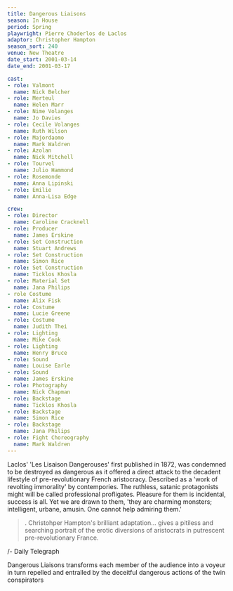 ```yaml
---
title: Dangerous Liaisons
season: In House
period: Spring
playwright: Pierre Choderlos de Laclos
adaptor: Christopher Hampton
season_sort: 240
venue: New Theatre
date_start: 2001-03-14
date_end: 2001-03-17

cast:
- role: Valmont
  name: Nick Belcher
- role: Merteul
  name: Helen Marr
- role: Nime Volanges
  name: Jo Davies
- role: Cecile Volanges
  name: Ruth Wilson
- role: Majordaomo
  name: Mark Waldren
- role: Azolan
  name: Nick Mitchell
- role: Tourvel
  name: Julio Hammond
- role: Rosemonde
  name: Anna Lipinski
- role: Emilie
  name: Anna-Lisa Edge

crew:
- role: Director
  name: Caroline Cracknell
- role: Producer
  name: James Erskine
- role: Set Construction
  name: Stuart Andrews
- role: Set Construction
  name: Simon Rice
- role: Set Construction
  name: Ticklos Khosla
- role: Material Set
  name: Jana Philips
- role Costume
  name: Alix Fisk
- role: Costume
  name: Lucie Greene
- role: Costume
  name: Judith Thei
- role: Lighting
  name: Mike Cook
- role: Lighting
  name: Henry Bruce
- role: Sound
  name: Louise Earle
- role: Sound
  name: James Erskine
- role: Photography
  name: Nick Chapman
- role: Backstage
  name: Ticklos Khosla
- role: Backstage
  name: Simon Rice
- role: Backstage
  name: Jana Philips
- role: Fight Choreography
  name: Mark Waldren
---
```


Laclos' 'Les Lisaison Dangerouses' first published in 1872, was condemned to be destroyed as dangerous as it offered a direct attack to the decadent lifestyle of pre-revolutionary French aristocracy. Described as a 'work of revolting immorality' by contempories. The ruthless, satanic protagonists might will be called professional profligates. Pleasure for them is incidental, success is all. Yet we are drawn to them, 'they are charming monsters; intelligent, urbane, amusin. One cannot help admiring them.'

>. Christohper Hampton's brilliant adaptation... gives a pitiless and searching portrait of the erotic diversions of aristocrats in putrescent pre-revolutionary France.

/- Daily Telegraph

Dangerous Liaisons transforms each member of the audience into a voyeur in turn repelled and entralled by the deceitful dangerous actions of the twin conspirators